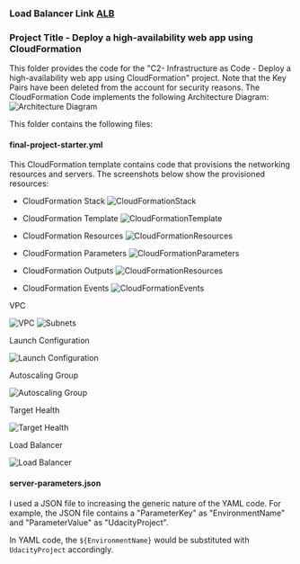 ### Load Balancer Link [ALB](http://udape-webap-18jg48nh95s0o-1117866257.us-west-2.elb.amazonaws.com/)
### Project Title - Deploy a high-availability web app using CloudFormation
This folder provides the code for the "C2- Infrastructure as Code - Deploy a high-availability web app using CloudFormation" project. Note that the Key Pairs have been deleted from the account for security reasons.
The CloudFormation Code implements the following Architecture Diagram:
![Architecture Diagram](https://github.com/brian-kipkoech-tanui/InfrastructureascodeCloudFormationProject/blob/master/Screenshots/Architecturediagram.jpg?raw=true "Architecture Diagram")

This folder contains the following files:


#### final-project-starter.yml
This CloudFormation template contains code that provisions the networking resources and servers.
The screenshots below show the provisioned resources:

- CloudFormation Stack
![CloudFormationStack](https://github.com/brian-kipkoech-tanui/InfrastructureascodeCloudFormationProject/blob/master/Screenshots/CloudFormation%20Stack.png?raw=true "CloudFormationStack")

- CloudFormation Template
![CloudFormationTemplate](https://github.com/brian-kipkoech-tanui/InfrastructureascodeCloudFormationProject/blob/master/Screenshots/CloudFormation%20Template.png?raw=true "CloudFormationTemplate")

- CloudFormation Resources
![CloudFormationResources](https://github.com/brian-kipkoech-tanui/InfrastructureascodeCloudFormationProject/blob/master/Screenshots/CloudFormation%20Resources.png?raw=true "CloudFormationResources")

- CloudFormation Parameters
![CloudFormationParameters](https://github.com/brian-kipkoech-tanui/InfrastructureascodeCloudFormationProject/blob/master/Screenshots/CloudFormation%20Parameters.png?raw=true "CloudFormationParameters")

- CloudFormation Outputs
![CloudFormationResources](https://github.com/brian-kipkoech-tanui/InfrastructureascodeCloudFormationProject/blob/master/Screenshots/CloudFormation%20Outputs.png?raw=true "CloudFormationOutputs")

- CloudFormation Events
![CloudFormationEvents](https://github.com/brian-kipkoech-tanui/InfrastructureascodeCloudFormationProject/blob/master/Screenshots/CloudFormation%20Events.png?raw=true "CloudFormationEvents")

VPC

![VPC](https://github.com/brian-kipkoech-tanui/InfrastructureascodeCloudFormationProject/blob/master/Screenshots/VPC.png?raw=true "VPC")
![Subnets](https://github.com/brian-kipkoech-tanui/InfrastructureascodeCloudFormationProject/blob/master/Screenshots/Subnets.png?raw=true "Subnets")

Launch Configuration

![Launch Configuration](https://github.com/brian-kipkoech-tanui/InfrastructureascodeCloudFormationProject/blob/master/Screenshots/Launch%20configuration.png?raw=true "Launch Configuration")

Autoscaling Group

![Autoscaling Group](https://github.com/brian-kipkoech-tanui/InfrastructureascodeCloudFormationProject/blob/master/Screenshots/Autoscaling%20group.png?raw=true "Autoscaling Group")

Target Health

![Target Health](https://github.com/brian-kipkoech-tanui/InfrastructureascodeCloudFormationProject/blob/master/Screenshots/health%20status.png?raw=true "Target Health")

Load Balancer

![Load Balancer](https://github.com/brian-kipkoech-tanui/InfrastructureascodeCloudFormationProject/blob/master/Screenshots/Load%20Balancer.png?raw=true "Load Balancer")

#### server-parameters.json
I used a JSON file to increasing the generic nature of the YAML code. For example, the JSON file contains a "ParameterKey" as "EnvironmentName" and "ParameterValue" as "UdacityProject". 

In YAML code, the `${EnvironmentName}` would be substituted with `UdacityProject` accordingly.